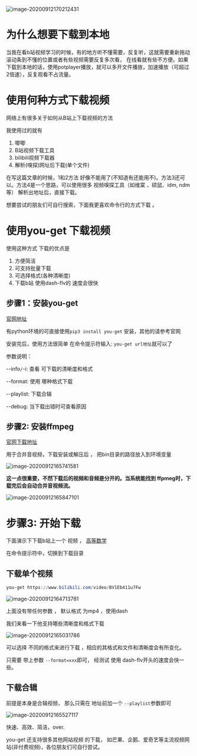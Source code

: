 



![image-20200912170212431](https://cdn.jsdelivr.net/gh/winter60/my_figurebed/data/20200912_image-20200912170212431.png)

# 为什么想要下载到本地

当我在看b站视频学习的时候，有的地方听不懂需要，反复听，这就需要重新拖动滚动条到不懂的位置或者有些视频需要反复多次看， 在线看就有些不方便。如果下载到本地的话，使用potplayer播放，就可以多开文件播放，加速播放（可超过2倍速），反复观看不占流量。

# 使用何种方式下载视频

网络上有很多关于如何从B站上下载视频的方法

我使用过的就有 

1. 唧唧
2. B站视频下载工具
3. bilibili视频下载器
4. 解析(嗅探)网址后下载(单个文件)

在写这篇文章的时候，1和2方法 好像不能用了(不知道有还能用不)。方法3还可以。方法4是一个思路，可以使用很多 视频嗅探工具（如维棠 、硕鼠、idm, ndm等） 解析出地址后，直接下载。

想要尝试的朋友们可自行搜索，下面我更喜欢命令行的方式下载 。

# 使用you-get 下载视频

使用这种方式 下载的优点是

1. 方便简洁
2. 可支持批量下载
3. 可选择格式(各种清晰度)
4. 下载b站 使用dash-flv的 速度会很快

## 步骤1：安装you-get

[官网地址](https://github.com/soimort/you-get)

有python环境的可直接使用`pip3 install you-get` 安装，其他的请参考官网

安装完后，使用方法很简单 在命令提示符输入: `you-get url地址`就可以了

参数说明：



--info`/`-i:  查看 可下载的清晰度和格式

--format: 使用 哪种格式下载

--playlist: 下载合辑

--debug: 当下载出错时可查看原因



## 步骤2: 安装ffmpeg

[官网下载地址](https://www.ffmpeg.org/download.html)

用于合并音视频，下载安装或解压后 ， 把bin目录的路径放入到环境变量

![image-20200912165741581](https://cdn.jsdelivr.net/gh/winter60/my_figurebed/data/20200912_image-20200912165741581.png)



**这一点很重要，不然下载后的视频和音频是分开的。当系统能找到 ffpmeg时，下载完后会自动合并音视频流。**

![image-20200912165847101](https://cdn.jsdelivr.net/gh/winter60/my_figurebed/data/20200912_image-20200912165847101.png)

# 步骤3: 开始下载

下面演示下下载b站上一个 视频 ， [高等数学](https://www.bilibili.com/video/BV1Eb411u7Fw)

在命令提示符中，切换到下载目录

## 下载单个视频

```powershell
you-get https://www.bilibili.com/video/BV1Eb411u7Fw
```

![image-20200912164713781](https://cdn.jsdelivr.net/gh/winter60/my_figurebed/data/20200912_image-20200912164713781.png)

上面没有带任何参数 ， 默认格式 为mp4 ，使用dash

我们来看一下他支持哪些清晰度和格式下载

![image-20200912165031786](https://cdn.jsdelivr.net/gh/winter60/my_figurebed/data/20200912_image-20200912165031786.png)

可以选择 不同的格式来进行下载 ，相应的其格式和文件和清晰度会有所变化。

只需要 带上参数 `--format=xxx`即可， 经测试 使用 dash-flv开头的速度会快一些。



## 下载合辑

前提是本身是合辑视频， 那么只需在 地址前加一个 `--playlist`参数即可

![image-20200912165527117](https://cdn.jsdelivr.net/gh/winter60/my_figurebed/data/20200912_image-20200912165527117.png)



快速、高效、简洁，over.

you-get 还支持很多其他网站视频 的下载， 如芒果、企鹅、爱奇艺等主流视频网站(非付费视频)，各位朋友们可自行尝试。